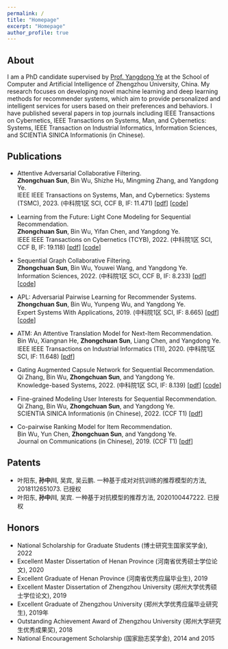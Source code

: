 ```yaml
---
permalink: /
title: "Homepage"
excerpt: "Homepage"
author_profile: true
---
```


About
---

I am a PhD candidate supervised by [Prof. Yangdong Ye](
http://www5.zzu.edu.cn/mlis/) at the School of Computer and Artificial Intelligence of Zhengzhou University, China.
My research focuses on developing novel machine learning and deep learning methods for recommender systems, which aim to provide personalized and intelligent services for users based on their preferences and behaviors.
I have published several papers in top journals including IEEE Transactions on Cybernetics, IEEE Transactions on Systems, Man, and Cybernetics: Systems, IEEE Transaction on Industrial Informatics, Information Sciences, and SCIENTIA SINICA Informationis (in Chinese).

<!-- I am very passionate about my research and eager to learn new knowledge and skills. I hope to make original contributions to the field of recommender systems and artificial intelligence. I also enjoy collaborating with other researchers and practitioners from different backgrounds and domains. I am looking for opportunities to exchange ideas, share experiences and explore potential collaborations with peers around the world. -->

Publications
---

- Attentive Adversarial Collaborative Filtering.  
**Zhongchuan Sun**, Bin Wu, Shizhe Hu, Mingming Zhang, and Yangdong Ye.  
IEEE IEEE Transactions on Systems, Man, and Cybernetics: Systems (TSMC), 2023. (中科院1区 SCI, CCF B, IF: 11.471)
\[[pdf](https://doi.org/10.1109/TSMC.2023.3241083)\]
\[[code](https://github.com/ZhongchuanSun/AACF)\]

- Learning from the Future: Light Cone Modeling for Sequential Recommendation.  
**Zhongchuan Sun**, Bin Wu, Yifan Chen, and Yangdong Ye.  
IEEE IEEE Transactions on Cybernetics (TCYB), 2022. (中科院1区 SCI, CCF B, IF: 19.118)
\[[pdf](https://doi.org/10.1109/TCYB.2022.3222259)\]
\[[code](https://github.com/ZhongchuanSun/learning_from_the_future)\]

- Sequential Graph Collaborative Filtering.  
**Zhongchuan Sun**, Bin Wu, Youwei Wang, and Yangdong Ye.  
Information Sciences, 2022. (中科院1区 SCI, CCF B, IF: 8.233)
\[[pdf](https://doi.org/10.1016/j.ins.2022.01.064)\]
\[[code](https://github.com/ZhongchuanSun/SGAT)\]

- APL: Adversarial Pairwise Learning for Recommender Systems.  
**Zhongchuan Sun**, Bin Wu, Yunpeng Wu, and Yangdong Ye.  
Expert Systems With Applications, 2019. (中科院1区 SCI, IF: 8.665)
\[[pdf](https://doi.org/10.1016/j.eswa.2018.10.024)\]
\[[code](https://github.com/ZhongchuanSun/APL)\]

- ATM: An Attentive Translation Model for Next-Item Recommendation.  
Bin Wu, Xiangnan He, **Zhongchuan Sun**, Liang Chen, and Yangdong Ye.  
IEEE IEEE Transactions on Industrial Informatics (TII), 2020. (中科院1区 SCI, IF: 11.648)
\[[pdf](https://doi.org/10.1109/TII.2019.2947174)\]

- Gating Augmented Capsule Network for Sequential Recommendation.  
Qi Zhang, Bin Wu, **Zhongchuan Sun**, and Yangdong Ye.  
Knowledge-based Systems, 2022. (中科院1区 SCI, IF: 8.139)
\[[pdf](https://doi.org/10.1016/j.knosys.2022.108817)\]
\[[code](https://github.com/ieqqzhang/GAC)\]

- Fine-grained Modeling User Interests for Sequential Recommendation.  
Qi Zhang, Bin Wu, **Zhongchuan Sun**, and Yangdong Ye.  
SCIENTIA SINICA Informationis (in Chinese), 2022. (CCF T1)
\[[pdf](https://doi.org/10.1360/SSI-2021-0026)\]

- Co-pairwise Ranking Model for Item Recommendation.  
Bin Wu, Yun Chen, **Zhongchuan Sun**, and Yangdong Ye.  
Journal on Communications (in Chinese), 2019. (CCF T1)
\[[pdf](https://doi.org/10.11959/j.issn.1000-436x.2019137)\]

Patents
---

- 叶阳东, **孙中川**, 吴宾, 吴云鹏. 一种基于成对对抗训练的推荐模型的方法, 2018112651073. 已授权
- 叶阳东, **孙中川**, 吴宾. 一种基于对抗模型的推荐方法, 2020100447222. 已授权

Honors
---

- National Scholarship for Graduate Students (博士研究生国家奖学金), 2022
- Excellent Master Dissertation of Henan Province (河南省优秀硕士学位论文), 2020
- Excellent Graduate of Henan Province (河南省优秀应届毕业生), 2019
- Excellent Master Dissertation of Zhengzhou University (郑州大学优秀硕士学位论文), 2019
- Excellent Graduate of Zhengzhou University (郑州大学优秀应届毕业研究生), 2019年
- Outstanding Achievement Award of Zhengzhou University (郑州大学研究生优秀成果奖), 2018
- National Encouragement Scholarship (国家励志奖学金), 2014 and 2015

